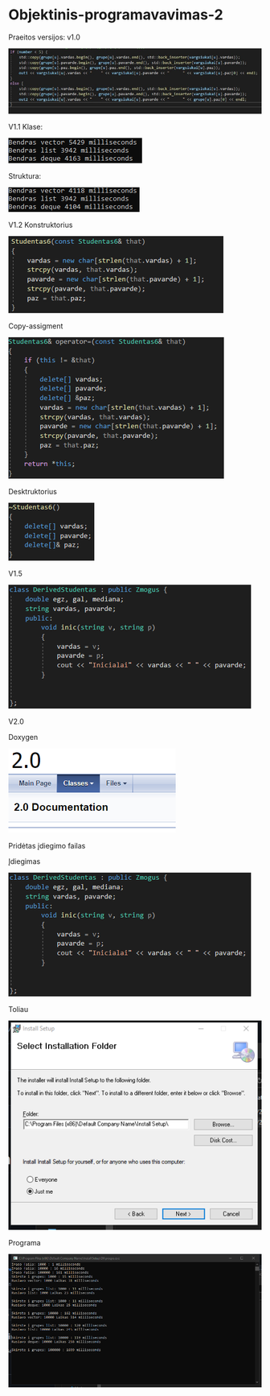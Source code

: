 # Objektinis-programavavimas-2
Praeitos versijos:
v1.0

![image](/assets/your-image18.jpg)

V1.1
Klase:

![image](/assets/image1.png)

Struktura:

![image](/assets/image3.png)


V1.2
Konstruktorius

![image](/assets/image.png)

Copy-assigment

![image](/assets/image4.png)

Desktruktorius

![image](/assets/image2.png)

V1.5

![image](/assets/image16.png)

V2.0

Doxygen

![image](/assets/your-image16.jpg)

Pridėtas įdiegimo failas

Įdiegimas

![image](/assets/your-image6.jpg)

Toliau

![image](/assets/your-image8.jpg)

Programa

![image](/assets/your-image10.jpg)
